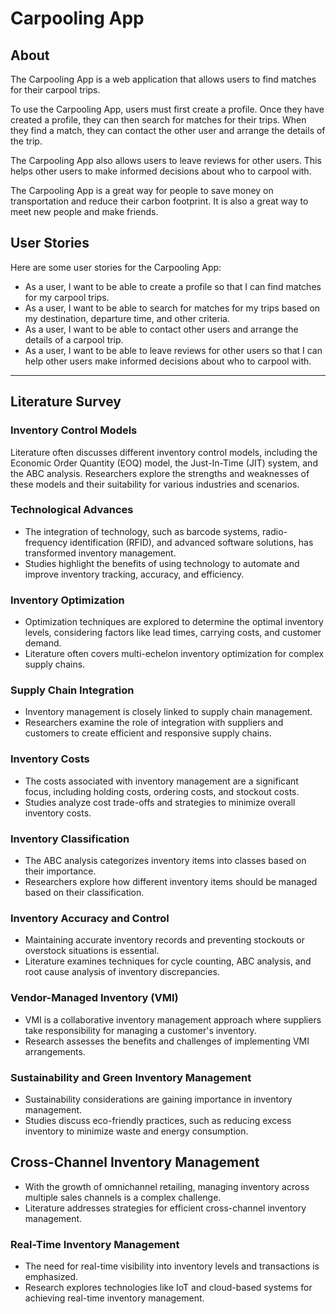 # Carpooling App

## About

The Carpooling App is a web application that allows users to find matches for their carpool trips.

To use the Carpooling App, users must first create a profile. Once they have created a profile, they can then search for matches for their trips. When they find a match, they can contact the other user and arrange the details of the trip.

The Carpooling App also allows users to leave reviews for other users. This helps other users to make informed decisions about who to carpool with.

The Carpooling App is a great way for people to save money on transportation and reduce their carbon footprint. It is also a great way to meet new people and make friends.


## User Stories

Here are some user stories for the Carpooling App:

* As a user, I want to be able to create a profile so that I can find matches for my carpool trips.
* As a user, I want to be able to search for matches for my trips based on my destination, departure time, and other criteria.
* As a user, I want to be able to contact other users and arrange the details of a carpool trip.
* As a user, I want to be able to leave reviews for other users so that I can help other users make informed decisions about who to carpool with.

____

## Literature Survey

### Inventory Control Models

Literature often discusses different inventory control models, including the Economic Order Quantity (EOQ) model, the Just-In-Time (JIT) system, and the ABC analysis.
Researchers explore the strengths and weaknesses of these models and their suitability for various industries and scenarios.

### Technological Advances

- The integration of technology, such as barcode systems, radio-frequency identification (RFID), and advanced software solutions, has transformed inventory management.
- Studies highlight the benefits of using technology to automate and improve inventory tracking, accuracy, and efficiency.

### Inventory Optimization

- Optimization techniques are explored to determine the optimal inventory levels, considering factors like lead times, carrying costs, and customer demand.
- Literature often covers multi-echelon inventory optimization for complex supply chains.

### Supply Chain Integration

- Inventory management is closely linked to supply chain management.
- Researchers examine the role of integration with suppliers and customers to create efficient and responsive supply chains.

### Inventory Costs

- The costs associated with inventory management are a significant focus, including holding costs, ordering costs, and stockout costs.
- Studies analyze cost trade-offs and strategies to minimize overall inventory costs.

### Inventory Classification

- The ABC analysis categorizes inventory items into classes based on their importance.
- Researchers explore how different inventory items should be managed based on their classification.

### Inventory Accuracy and Control

- Maintaining accurate inventory records and preventing stockouts or overstock situations is essential.
- Literature examines techniques for cycle counting, ABC analysis, and root cause analysis of inventory discrepancies.

### Vendor-Managed Inventory (VMI)

- VMI is a collaborative inventory management approach where suppliers take responsibility for managing a customer's inventory.
- Research assesses the benefits and challenges of implementing VMI arrangements.

### Sustainability and Green Inventory Management

- Sustainability considerations are gaining importance in inventory management.
- Studies discuss eco-friendly practices, such as reducing excess inventory to minimize waste and energy consumption.

## Cross-Channel Inventory Management

- With the growth of omnichannel retailing, managing inventory across multiple sales channels is a complex challenge.
- Literature addresses strategies for efficient cross-channel inventory management.

### Real-Time Inventory Management

- The need for real-time visibility into inventory levels and transactions is emphasized.
- Research explores technologies like IoT and cloud-based systems for achieving real-time inventory management.
